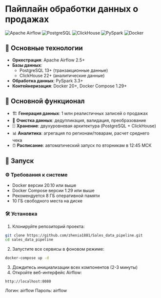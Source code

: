 # Пайплайн обработки данных о продажах

![Apache Airflow](https://img.shields.io/badge/Apache_Airflow-017CEE?style=for-the-badge&logo=Apache%20Airflow&logoColor=white)
![PostgreSQL](https://img.shields.io/badge/PostgreSQL-4169E1?style=for-the-badge&logo=postgresql&logoColor=white)
![ClickHouse](https://img.shields.io/badge/ClickHouse-FFCC01?style=for-the-badge&logo=ClickHouse&logoColor=black)
![PySpark](https://img.shields.io/badge/PySpark-E25A1C?style=for-the-badge&logo=Apache%20Spark&logoColor=white)
![Docker](https://img.shields.io/badge/Docker-2496ED?style=for-the-badge&logo=docker&logoColor=white)

## 🔧 Основные технологии

- **Оркестрация**: Apache Airflow 2.5+
- **Базы данных**:
  - PostgreSQL 13+ (транзакционные данные)
  - ClickHouse 22+ (аналитические данные)
- **Обработка данных**: PySpark 3.3+
- **Контейнеризация**: Docker 20+, Docker Compose 1.29+

## 📌 Основной функционал

- 🏗 **Генерация данных**: 1 млн реалистичных записей о продажах
- 🧹 **Очистка данных**: дедупликация, валидация, преобразование
- 🗄 **Хранение**: двухуровневая архитектура (PostgreSQL + ClickHouse)
- 📊 **Аналитика**: агрегация по регионам/товарам, расчет среднего чека
- ⏰ **Расписание**: автоматический запуск по вторникам в 12:45 МСК

## 🚀 Запуск

### ⚙️ Требования к системе

- Docker версии 20.10 или выше
- Docker Compose версии 1.29 или выше
- Рекомендуется 8 ГБ оперативной памяти
- 10 ГБ свободного места на диске

### 🛠 Установка

1. Клонируйте репозиторий проекта:
```bash
git clone https://github.com/zhenia1881/Sales_data_pipeline.git
cd sales_data_pipeline
```
2. Запустите все сервисы в фоновом режиме:
```bash
docker-compose up -d
```

3. Дождитесь инициализации всех компонентов (2-3 минуты)
4. Откройте веб-интерфейс Airflow:
```
http://localhost:8080
```

Логин: airflow
Пароль: airflow
